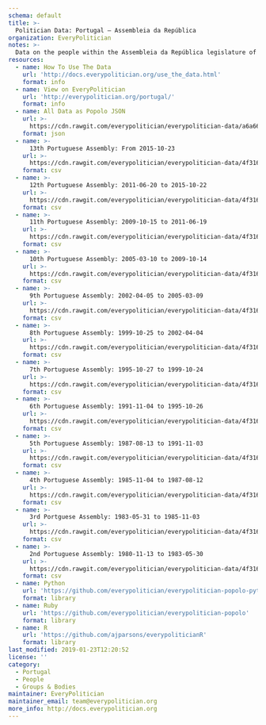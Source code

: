 ```yaml
---
schema: default
title: >-
  Politician Data: Portugal — Assembleia da República
organization: EveryPolitician
notes: >-
  Data on the people within the Assembleia da República legislature of Portugal.
resources:
  - name: How To Use The Data
    url: 'http://docs.everypolitician.org/use_the_data.html'
    format: info
  - name: View on EveryPolitician
    url: 'http://everypolitician.org/portugal/'
    format: info
  - name: All Data as Popolo JSON
    url: >-
      https://cdn.rawgit.com/everypolitician/everypolitician-data/a6a6619f59ab6c4e4494257d8971cf6bb4edd853/data/Portugal/Assembly/ep-popolo-v1.0.json
    format: json
  - name: >-
      13th Portuguese Assembly: From 2015-10-23
    url: >-
      https://cdn.rawgit.com/everypolitician/everypolitician-data/4f31692d86df4c0871b113fe0b9b24386e5ef30e/data/Portugal/Assembly/term-13.csv
    format: csv
  - name: >-
      12th Portuguese Assembly: 2011-06-20 to 2015-10-22
    url: >-
      https://cdn.rawgit.com/everypolitician/everypolitician-data/4f31692d86df4c0871b113fe0b9b24386e5ef30e/data/Portugal/Assembly/term-12.csv
    format: csv
  - name: >-
      11th Portuguese Assembly: 2009-10-15 to 2011-06-19
    url: >-
      https://cdn.rawgit.com/everypolitician/everypolitician-data/4f31692d86df4c0871b113fe0b9b24386e5ef30e/data/Portugal/Assembly/term-11.csv
    format: csv
  - name: >-
      10th Portuguese Assembly: 2005-03-10 to 2009-10-14
    url: >-
      https://cdn.rawgit.com/everypolitician/everypolitician-data/4f31692d86df4c0871b113fe0b9b24386e5ef30e/data/Portugal/Assembly/term-10.csv
    format: csv
  - name: >-
      9th Portuguese Assembly: 2002-04-05 to 2005-03-09
    url: >-
      https://cdn.rawgit.com/everypolitician/everypolitician-data/4f31692d86df4c0871b113fe0b9b24386e5ef30e/data/Portugal/Assembly/term-9.csv
    format: csv
  - name: >-
      8th Portuguese Assembly: 1999-10-25 to 2002-04-04
    url: >-
      https://cdn.rawgit.com/everypolitician/everypolitician-data/4f31692d86df4c0871b113fe0b9b24386e5ef30e/data/Portugal/Assembly/term-8.csv
    format: csv
  - name: >-
      7th Portuguese Assembly: 1995-10-27 to 1999-10-24
    url: >-
      https://cdn.rawgit.com/everypolitician/everypolitician-data/4f31692d86df4c0871b113fe0b9b24386e5ef30e/data/Portugal/Assembly/term-7.csv
    format: csv
  - name: >-
      6th Portuguese Assembly: 1991-11-04 to 1995-10-26
    url: >-
      https://cdn.rawgit.com/everypolitician/everypolitician-data/4f31692d86df4c0871b113fe0b9b24386e5ef30e/data/Portugal/Assembly/term-6.csv
    format: csv
  - name: >-
      5th Portuguese Assembly: 1987-08-13 to 1991-11-03
    url: >-
      https://cdn.rawgit.com/everypolitician/everypolitician-data/4f31692d86df4c0871b113fe0b9b24386e5ef30e/data/Portugal/Assembly/term-5.csv
    format: csv
  - name: >-
      4th Portuguese Assembly: 1985-11-04 to 1987-08-12
    url: >-
      https://cdn.rawgit.com/everypolitician/everypolitician-data/4f31692d86df4c0871b113fe0b9b24386e5ef30e/data/Portugal/Assembly/term-4.csv
    format: csv
  - name: >-
      3rd Portguese Assembly: 1983-05-31 to 1985-11-03
    url: >-
      https://cdn.rawgit.com/everypolitician/everypolitician-data/4f31692d86df4c0871b113fe0b9b24386e5ef30e/data/Portugal/Assembly/term-3.csv
    format: csv
  - name: >-
      2nd Portuguese Assembly: 1980-11-13 to 1983-05-30
    url: >-
      https://cdn.rawgit.com/everypolitician/everypolitician-data/4f31692d86df4c0871b113fe0b9b24386e5ef30e/data/Portugal/Assembly/term-2.csv
    format: csv
  - name: Python
    url: 'https://github.com/everypolitician/everypolitician-popolo-python'
    format: library
  - name: Ruby
    url: 'https://github.com/everypolitician/everypolitician-popolo'
    format: library
  - name: R
    url: 'https://github.com/ajparsons/everypoliticianR'
    format: library
last_modified: 2019-01-23T12:20:52
license: ''
category:
  - Portugal
  - People
  - Groups & Bodies
maintainer: EveryPolitician
maintainer_email: team@everypolitician.org
more_info: http://docs.everypolitician.org
---
```

